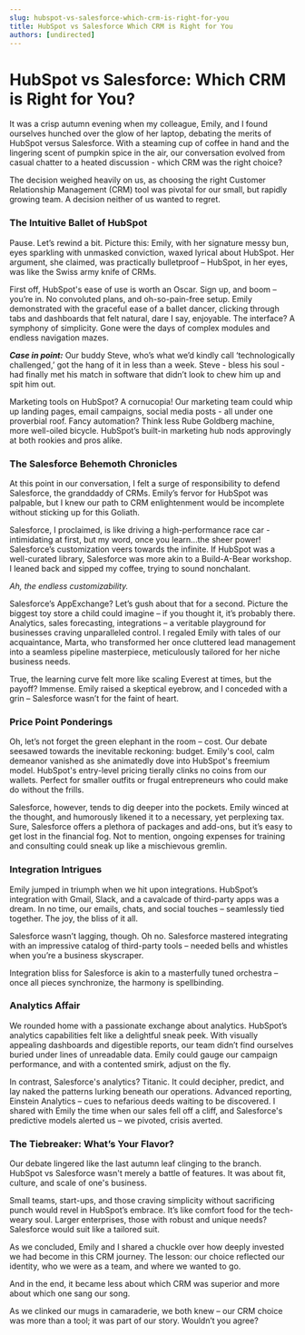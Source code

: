 ```yaml
---
slug: hubspot-vs-salesforce-which-crm-is-right-for-you
title: HubSpot vs Salesforce Which CRM is Right for You
authors: [undirected]
---
```


# HubSpot vs Salesforce: Which CRM is Right for You?

It was a crisp autumn evening when my colleague, Emily, and I found ourselves hunched over the glow of her laptop, debating the merits of HubSpot versus Salesforce. With a steaming cup of coffee in hand and the lingering scent of pumpkin spice in the air, our conversation evolved from casual chatter to a heated discussion - which CRM was the right choice? 

The decision weighed heavily on us, as choosing the right Customer Relationship Management (CRM) tool was pivotal for our small, but rapidly growing team. A decision neither of us wanted to regret.

### The Intuitive Ballet of HubSpot

Pause. Let’s rewind a bit. Picture this: Emily, with her signature messy bun, eyes sparkling with unmasked conviction, waxed lyrical about HubSpot. Her argument, she claimed, was practically bulletproof – HubSpot, in her eyes, was like the Swiss army knife of CRMs.

First off, HubSpot's ease of use is worth an Oscar. Sign up, and boom – you’re in. No convoluted plans, and oh-so-pain-free setup. Emily demonstrated with the graceful ease of a ballet dancer, clicking through tabs and dashboards that felt natural, dare I say, enjoyable. The interface? A symphony of simplicity. Gone were the days of complex modules and endless navigation mazes. 

**_Case in point:_** Our buddy Steve, who’s what we’d kindly call ‘technologically challenged,’ got the hang of it in less than a week. Steve - bless his soul - had finally met his match in software that didn’t look to chew him up and spit him out.

Marketing tools on HubSpot? A cornucopia! Our marketing team could whip up landing pages, email campaigns, social media posts - all under one proverbial roof. Fancy automation? Think less Rube Goldberg machine, more well-oiled bicycle. HubSpot’s built-in marketing hub nods approvingly at both rookies and pros alike.

### The Salesforce Behemoth Chronicles

At this point in our conversation, I felt a surge of responsibility to defend Salesforce, the granddaddy of CRMs. Emily’s fervor for HubSpot was palpable, but I knew our path to CRM enlightenment would be incomplete without sticking up for this Goliath.

Salesforce, I proclaimed, is like driving a high-performance race car - intimidating at first, but my word, once you learn...the sheer power! Salesforce’s customization veers towards the infinite. If HubSpot was a well-curated library, Salesforce was more akin to a Build-A-Bear workshop. I leaned back and sipped my coffee, trying to sound nonchalant.

_Ah, the endless customizability._

Salesforce’s AppExchange? Let’s gush about that for a second. Picture the biggest toy store a child could imagine – if you thought it, it’s probably there. Analytics, sales forecasting, integrations – a veritable playground for businesses craving unparalleled control. I regaled Emily with tales of our acquaintance, Marta, who transformed her once cluttered lead management into a seamless pipeline masterpiece, meticulously tailored for her niche business needs.

True, the learning curve felt more like scaling Everest at times, but the payoff? Immense. Emily raised a skeptical eyebrow, and I conceded with a grin – Salesforce wasn’t for the faint of heart.

### Price Point Ponderings

Oh, let’s not forget the green elephant in the room – cost. Our debate seesawed towards the inevitable reckoning: budget. Emily's cool, calm demeanor vanished as she animatedly dove into HubSpot's freemium model. HubSpot's entry-level pricing tierally clinks no coins from our wallets. Perfect for smaller outfits or frugal entrepreneurs who could make do without the frills.

Salesforce, however, tends to dig deeper into the pockets. Emily winced at the thought, and humorously likened it to a necessary, yet perplexing tax. Sure, Salesforce offers a plethora of packages and add-ons, but it’s easy to get lost in the financial fog. Not to mention, ongoing expenses for training and consulting could sneak up like a mischievous gremlin. 

### Integration Intrigues

Emily jumped in triumph when we hit upon integrations. HubSpot’s integration with Gmail, Slack, and a cavalcade of third-party apps was a dream. In no time, our emails, chats, and social touches – seamlessly tied together. The joy, the bliss of it all.

Salesforce wasn’t lagging, though. Oh no. Salesforce mastered integrating with an impressive catalog of third-party tools – needed bells and whistles when you’re a business skyscraper. 

Integration bliss for Salesforce is akin to a masterfully tuned orchestra – once all pieces synchronize, the harmony is spellbinding.

### Analytics Affair

We rounded home with a passionate exchange about analytics. HubSpot’s analytics capabilities felt like a delightful sneak peek. With visually appealing dashboards and digestible reports, our team didn’t find ourselves buried under lines of unreadable data. Emily could gauge our campaign performance, and with a contented smirk, adjust on the fly.

In contrast, Salesforce's analytics? Titanic. It could decipher, predict, and lay naked the patterns lurking beneath our operations. Advanced reporting, Einstein Analytics – cues to nefarious deeds waiting to be discovered. I shared with Emily the time when our sales fell off a cliff, and Salesforce's predictive models alerted us – we pivoted, crisis averted.

### The Tiebreaker: What’s Your Flavor?

Our debate lingered like the last autumn leaf clinging to the branch. HubSpot vs Salesforce wasn't merely a battle of features. It was about fit, culture, and scale of one's business. 

Small teams, start-ups, and those craving simplicity without sacrificing punch would revel in HubSpot’s embrace. It’s like comfort food for the tech-weary soul. Larger enterprises, those with robust and unique needs? Salesforce would suit like a tailored suit.

As we concluded, Emily and I shared a chuckle over how deeply invested we had become in this CRM journey. The lesson: our choice reflected our identity, who we were as a team, and where we wanted to go.

And in the end, it became less about which CRM was superior and more about which one sang our song. 

As we clinked our mugs in camaraderie, we both knew – our CRM choice was more than a tool; it was part of our story. Wouldn’t you agree?